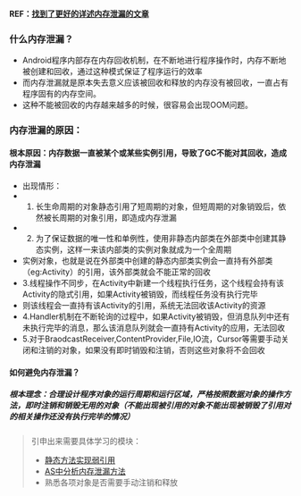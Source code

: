 #### REF：[找到了更好的详述内存泄漏的文章](https://github.com/GeniusVJR/LearningNotes/blob/master/Part1/Android/Android%E5%86%85%E5%AD%98%E6%B3%84%E6%BC%8F%E6%80%BB%E7%BB%93.md)

### 什么内存泄漏？
* Android程序内部存在内存回收机制，在不断地进行程序操作时，内存不断地被创建和回收，通过这种模式保证了程序运行的效率
* 而内存泄漏就是原本失去意义应该被回收和释放的内存没有被回收，一直占有程序固有的内存空间。
* 这种不能被回收的内存越来越多的时候，很容易会出现OOM问题。

### 内存泄漏的原因：

#### 根本原因：内存数据一直被某个或某些实例引用，导致了GC不能对其回收，造成内存泄漏
* 出现情形：
* 1. 长生命周期的对象静态引用了短周期的对象，但短周期的对象销毁后，依然被长周期的对象引用，即造成内存泄漏
* 2. 为了保证数据的唯一性和单例性，使用非静态内部类在外部类中创建其静态实例，这样一来该内部类的实例对象就成为一个全周期
*   实例对象，也就是说在外部类中创建的静态内部类实例会一直持有外部类（eg:Activity）的引用，该外部类就会不能正常的回收
* 3.线程操作不同步，在Activity中新建一个线程执行任务，这个线程会持有该Activity的隐式引用，如果Activity被销毁，而线程任务没有执行完毕
*   则该线程会一直持有该Activity的引用，系统无法回收该Activity的资源
* 4.Handler机制在不断轮询的过程中，如果Activity被销毁，但消息队列中还有未执行完毕的消息，那么该消息队列就会一直持有Activity的应用，无法回收
* 5.对于BraodcastReceiver,ContentProvider,File,IO流，Cursor等需要手动关闭和注销的对象，如果没有即时销毁和注销，否则这些对象将不会回收

#### 如何避免内存泄漏？
##### 根本理念：合理设计程序对象的运行周期和运行区域，严格按照数据对象的操作方法，即时注销和销毁无用的对象（不能出现被引用的对象不能出现被销毁了引用对的相关操作还没有执行完毕的情况）

> 引申出来需要具体学习的模块：
> * [静态方法实现弱引用](http://blog.csdn.net/watermusicyes/article/details/45898793)
> * [AS中分析内存泄漏方法](http://www.jianshu.com/p/c49f778e7acf)
> * 熟悉各项对象是否需要手动注销和释放
